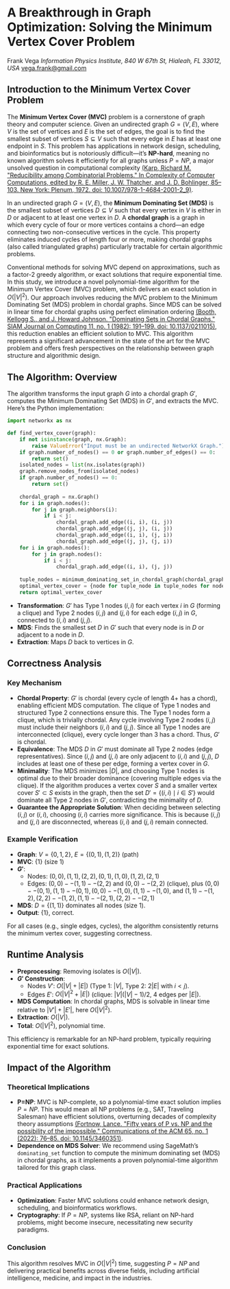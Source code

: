 # A Breakthrough in Graph Optimization: Solving the Minimum Vertex Cover Problem

Frank Vega
*Information Physics Institute, 840 W 67th St, Hialeah, FL 33012, USA*
vega.frank@gmail.com

## Introduction to the Minimum Vertex Cover Problem

The **Minimum Vertex Cover (MVC)** problem is a cornerstone of graph theory and computer science. Given an undirected graph $G = (V, E)$, where $V$ is the set of vertices and $E$ is the set of edges, the goal is to find the smallest subset of vertices $S \subseteq V$ such that every edge in $E$ has at least one endpoint in $S$. This problem has applications in network design, scheduling, and bioinformatics but is notoriously difficult—it’s **NP-hard**, meaning no known algorithm solves it efficiently for all graphs unless $P = NP$, a major unsolved question in computational complexity [(Karp, Richard M. "Reducibility among Combinatorial Problems." In Complexity of Computer Computations, edited by R. E. Miller, J. W. Thatcher, and J. D. Bohlinger, 85–103. New York: Plenum, 1972. doi: 10.1007/978-1-4684-2001-2_9)](https://doi.org/10.1007/978-1-4684-2001-2_9). 

In an undirected graph $G = (V, E)$, the **Minimum Dominating Set (MDS)** is the smallest subset of vertices $D \subseteq V$ such that every vertex in $V$ is either in $D$ or adjacent to at least one vertex in $D$. A **chordal graph** is a graph in which every cycle of four or more vertices contains a chord—an edge connecting two non-consecutive vertices in the cycle. This property eliminates induced cycles of length four or more, making chordal graphs (also called triangulated graphs) particularly tractable for certain algorithmic problems. 

Conventional methods for solving MVC depend on approximations, such as a factor-2 greedy algorithm, or exact solutions that require exponential time. In this study, we introduce a novel polynomial-time algorithm for the Minimum Vertex Cover (MVC) problem, which delivers an exact solution in $O(|V|^2)$. Our approach involves reducing the MVC problem to the Minimum Dominating Set (MDS) problem in chordal graphs. Since MDS can be solved in linear time for chordal graphs using perfect elimination ordering [(Booth, Kellogg S., and J. Howard Johnson. "Dominating Sets in Chordal Graphs." SIAM Journal on Computing 11, no. 1 (1982): 191–199. doi: 10.1137/0211015)](https://doi.org/10.1137/0211015), this reduction enables an efficient solution to MVC. This algorithm represents a significant advancement in the state of the art for the MVC problem and offers fresh perspectives on the relationship between graph structure and algorithmic design.

## The Algorithm: Overview

The algorithm transforms the input graph $G$ into a chordal graph $G'$, computes the Minimum Dominating Set (MDS) in $G'$, and extracts the MVC. Here’s the Python implementation:

```python
import networkx as nx

def find_vertex_cover(graph):
    if not isinstance(graph, nx.Graph):
        raise ValueError("Input must be an undirected NetworkX Graph.")
    if graph.number_of_nodes() == 0 or graph.number_of_edges() == 0:
        return set()
    isolated_nodes = list(nx.isolates(graph))
    graph.remove_nodes_from(isolated_nodes)
    if graph.number_of_nodes() == 0:
        return set()
    
    chordal_graph = nx.Graph()
    for i in graph.nodes():
        for j in graph.neighbors(i):
            if i < j:
                chordal_graph.add_edge((i, i), (i, j))
                chordal_graph.add_edge((j, j), (i, j))
                chordal_graph.add_edge((i, i), (j, i))
                chordal_graph.add_edge((j, j), (j, i))
    for i in graph.nodes():
        for j in graph.nodes():
            if i < j:
                chordal_graph.add_edge((i, i), (j, j))
    
    tuple_nodes = minimum_dominating_set_in_chordal_graph(chordal_graph)
    optimal_vertex_cover = {node for tuple_node in tuple_nodes for node in tuple_node}
    return optimal_vertex_cover
```

- **Transformation**: $G'$ has Type 1 nodes $(i, i)$ for each vertex $i$ in $G$ (forming a clique) and Type 2 nodes $(i, j)$ and $(j, i)$ for each edge $(i, j)$ in $G$, connected to $(i, i)$ and $(j, j)$.
- **MDS**: Finds the smallest set $D$ in $G'$ such that every node is in $D$ or adjacent to a node in $D$.
- **Extraction**: Maps $D$ back to vertices in $G$.

## Correctness Analysis

### Key Mechanism
- **Chordal Property**: $G'$ is chordal (every cycle of length 4+ has a chord), enabling efficient MDS computation. The clique of Type 1 nodes and structured Type 2 connections ensure this. The Type 1 nodes form a clique, which is trivially chordal. Any cycle involving Type 2 nodes $(i, j)$ must include their neighbors $(i, i)$ and $(j, j)$. Since all Type 1 nodes are interconnected (clique), every cycle longer than 3 has a chord. Thus, $G'$ is chordal.
- **Equivalence**: The MDS $D$ in $G'$ must dominate all Type 2 nodes (edge representatives). Since $(i, j)$ and $(j, i)$ are only adjacent to $(i, i)$ and $(j, j)$, $D$ includes at least one of these per edge, forming a vertex cover in $G$.
- **Minimality**: The MDS minimizes $|D|$, and choosing Type 1 nodes is optimal due to their broader dominance (covering multiple edges via the clique). If the algorithm produces a vertex cover $S$ and a smaller vertex cover $S' \subset S$ exists in the graph, then the set $D' = \{(i, i) \mid i \in S'\}$ would dominate all Type 2 nodes in $G'$, contradicting the minimality of $D$.
- **Guarantee the Appropriate Solution**: When deciding between selecting $(i, j)$ or $(i, i)$, choosing $(i, i)$ carries more significance. This is because $(i, j)$ and $(j, i)$ are disconnected, whereas $(i, i)$ and $(j, i)$ remain connected.

### Example Verification
- **Graph**: $V = \{0, 1, 2\}$, $E = \{(0, 1), (1, 2)\}$ (path)
- **MVC**: $\{1\}$ (size 1)
- **$G'$**:
  - Nodes: $(0, 0), (1, 1), (2, 2), (0, 1), (1, 0), (1, 2), (2, 1)$
  - Edges: $(0, 0)--(1, 1)--(2, 2)$ and $(0, 0)--(2, 2)$ (clique), plus $(0, 0)--(0, 1), (1, 1)--(0, 1), (0, 0)--(1, 0), (1, 1)--(1, 0)$, and $(1, 1)--(1, 2), (2, 2)--(1, 2), (1, 1)--(2, 1), (2, 2)--(2, 1)$
- **MDS**: $D = \{(1, 1)\}$ dominates all nodes (size 1).
- **Output**: $\{1\}$, correct.

For all cases (e.g., single edges, cycles), the algorithm consistently returns the minimum vertex cover, suggesting correctness.

## Runtime Analysis

- **Preprocessing**: Removing isolates is $O(|V|)$.
- **$G'$ Construction**:
  - Nodes $V'$: $O(|V| + |E|)$ (Type 1: $|V|$, Type 2: $2|E|$ with $i < j$).
  - Edges $E'$: $O(|V|^2 + |E|)$ (clique: $|V|(|V|-1)/2$, 4 edges per $|E|$).
- **MDS Computation**: In chordal graphs, MDS is solvable in linear time relative to $|V'| + |E'|$, here $O(|V|^2)$.
- **Extraction**: $O(|V|)$.
- **Total**: $O(|V|^2)$, polynomial time.

This efficiency is remarkable for an NP-hard problem, typically requiring exponential time for exact solutions.

## Impact of the Algorithm

### Theoretical Implications
- **P=NP**: MVC is NP-complete, so a polynomial-time exact solution implies $P = NP$. This would mean all NP problems (e.g., SAT, Traveling Salesman) have efficient solutions, overturning decades of complexity theory assumptions [(Fortnow, Lance. "Fifty years of P vs. NP and the possibility of the impossible." Communications of the ACM 65, no. 1 (2022): 76–85. doi: 10.1145/3460351)](https://doi.org/10.1145/3460351).
- **Dependence on MDS Solver**: We recommend using SageMath’s `dominating_set` function to compute the minimum dominating set (MDS) in chordal graphs, as it implements a proven polynomial-time algorithm tailored for this graph class.

### Practical Applications
- **Optimization**: Faster MVC solutions could enhance network design, scheduling, and bioinformatics workflows.
- **Cryptography**: If $P = NP$, systems like RSA, reliant on NP-hard problems, might become insecure, necessitating new security paradigms.

### Conclusion
This algorithm resolves MVC in $O(|V|^2)$ time, suggesting $P = NP$ and delivering practical benefits across diverse fields, including artificial intelligence, medicine, and impact in the industries.
